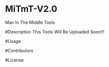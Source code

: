 # MiTmT-V2.0
Man In The Middle Tools

#Description
This Tools Will Be Uploaded Soon!!!

#Usage

#Contributors

#License

